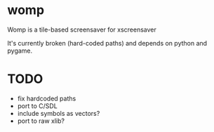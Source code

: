womp
====

Womp is a tile-based screensaver for xscreensaver

It's currently broken (hard-coded paths) and depends on python and pygame.

TODO
====
* fix hardcoded paths
* port to C/SDL
* include symbols as vectors?
* port to raw xlib?
